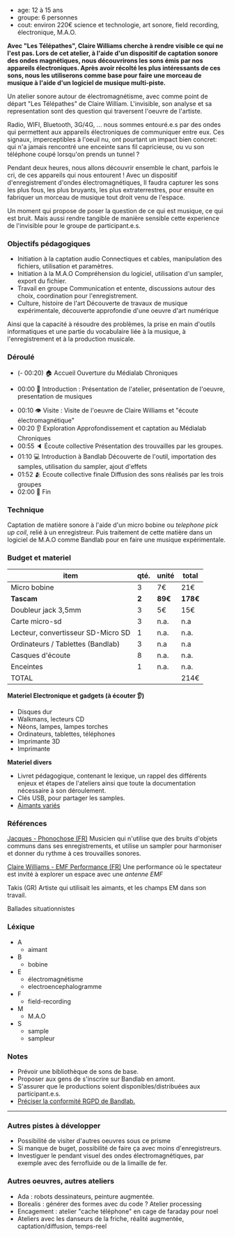 * age: 12 à 15 ans
* groupe: 6 personnes
* cout: environ 220€
science et technologie, art sonore, field recording, électronique, M.A.O.

**Avec "Les Télépathes", Claire Williams cherche à rendre visible ce qui ne l'est pas. Lors de cet atelier, à l'aide d'un dispositif de captation sonore des ondes magnétiques, nous découvrirons les sons émis par nos appareils électroniques. Après avoir récolté les plus intéressants de ces sons, nous les utiliserons comme base pour faire une morceau de musique à l'aide d'un logiciel de musique multi-piste.**


Un atelier sonore autour de électromagnétisme, avec comme point de départ "Les Télépathes" de Claire William. L'invisible, son analyse et sa representation sont des question qui traversent l'oeuvre de l'artiste.

Radio, WIFI, Bluetooth, 3G/4G, ... nous sommes entouré.e.s par des ondes qui permettent aux appareils électroniques de communiquer entre eux. Ces signaux, imperceptibles à l'oeuil nu, ont pourtant un impact bien concret: qui n'a jamais rencontré une enceinte sans fil capricieuse, ou vu son téléphone coupé lorsqu'on prends un tunnel ?

Pendant deux heures, nous allons découvrir ensemble le chant, parfois le cri, de ces appareils qui nous entourent ! Avec un dispositif d'enregistrement d'ondes électromagnétiques, Il faudra capturer les sons les plus fous, les plus bruyants, les plus extraterrestres, pour ensuite en fabriquer un morceau de musique tout droit venu de l'espace.

Un moment qui propose de poser la question de ce qui est musique, ce qui est bruit.  Mais aussi rendre tangible de manière sensible cette experience de l'invisible pour le groupe de participant.e.s.

### Objectifs pédagogiques
* Initiation à la captation audio
Connectiques et cables, manipulation des fichiers, utilisation et paramètres.
* Initiation à la M.A.O
Compréhension du logiciel, utilisation d'un sampler, export du fichier.
* Travail en groupe
Communication et entente, discussions autour des choix, coordination pour l'enregistrement.
* Culture, histoire de l'art
Découverte de travaux de musique expérimentale, découverte approfondie d'une oeuvre d'art numérique

Ainsi que la capacité à résoudre des problèmes, la prise en main d'outils informatiques et une partie du vocabulaire liée à la musique, à l'enregistrement et à la production musicale.


### Déroulé

* (- 00:20) 🏠 Accueil
	Ouverture du Médialab Chroniques
- 00:00 🖖 Introduction :
	Présentation de l'atelier, présentation de l'oeuvre, presentation de musiques
* 00:10 👁 Visite :
	Visite de l'oeuvre de Claire Williams et "écoute électromagnétique"
* 00:20 👂 Exploration
	Approfondissement et captation au Médialab Chroniques
* 00:55 🔈 Écoute collective
	Présentation des trouvailles par les groupes.
* 01:10 💻 Introduction à Bandlab
	Découverte de l'outil, importation des samples, utilisation du sampler, ajout d'effets
* 01:52 🫂 Ecoute collective finale
	Diffusion des sons réalisés par les trois groupes
* 02:00 👏 Fin

### Technique

Captation de matière sonore à l'aide d'un micro bobine ou *telephone pick up coil*, relié à un enregistreur. Puis traitement de cette matière dans un logiciel de M.A.O comme Bandlab pour en faire une musique expérimentale.

### Budget et materiel

| item                               | qté.  | unité   | total    |
| ---------------------------------- | ----- | ------- | -------- |
| Micro bobine                       | 3     | 7€      | 21€      |
| **Tascam**                         | **2** | **89€** | **178€** |
| Doubleur jack 3,5mm                | 3     | 5€      | 15€      |
| Carte micro-sd                     | 3     | n.a.    | n.a      |
| Lecteur, convertisseur SD-Micro SD | 1     | n.a.    | n.a.     |
| Ordinateurs / Tablettes (Bandlab)  | 3     | n.a     | n.a      |
| Casques d'écoute                   | 8     | n.a.    | n.a.     |
| Enceintes                          | 1     | n.a.    | n.a.     |
| TOTAL                              |       |         | 214€     |
**Materiel Electronique et gadgets (à écouter 👂)**
* Disques dur
* Walkmans, lecteurs CD
* Néons, lampes, lampes torches
* Ordinateurs, tablettes, téléphones
* Imprimante 3D
* Imprimante

**Materiel divers**
* Livret pédagogique, contenant le lexique, un rappel des différents enjeux et étapes de l'ateliers ainsi que toute la documentation nécessaire à son déroulement.
* Clés USB, pour partager les samples.
* [Aimants variés](https://www.amazon.fr/Sntieecr-Labs-scientifique-exp%C3%A9riences-scientifiques/dp/B09B6TRBSS/ref=sr_1_7)

### Références
[Jacques - Phonochose (FR)](https://www.youtube.com/watch?v=bUHZqVeqoXY)
Musicien qui n'utilise que des bruits d'objets communs dans ses enregistrements, et utilise un sampler pour harmoniser et donner du rythme à ces trouvailles sonores.

[Claire Williams - EMF Performance (FR)](http://www.xxx-clairewilliams-xxx.com/projets/emf-performance/)
Une performance où le spectateur est invité à explorer un espace avec une *antenne EMF*

Takis (GR)
Artiste qui utilisait les aimants, et les champs EM dans son travail.

Ballades situationnistes
### Léxique

* A
	* aimant
* B
	* bobine
* E
	* électromagnétisme
	* electroencephalogramme
* F
	* field-recording
* M
	* M.A.O
* S
	* sample
	* sampleur

### Notes
* Prévoir une bibliothèque de sons de base.
* Proposer aux gens de s'inscrire sur Bandlab en amont.
* S'assurer que le productions soient disponibles/distribuées aux participant.e.s.
* [Préciser la conformité RGPD de Bandlab.](https://help.edu.bandlab.com/hc/en-us/articles/900000403603--How-does-BandLab-process-use-my-data)

---
### Autres pistes à développer
* Possibilité de visiter d'autres oeuvres sous ce prisme
* Si manque de buget, possibilité de faire ça avec moins d'enregistreurs.
* Investiguer le pendant visuel des ondes électromagnétiques, par exemple avec des ferrofluide ou de la limaille de fer.
### Autres oeuvres, autres ateliers
* Ada : robots dessinateurs, peinture augmentée.
* Borealis : générer des formes avec du code ? Atelier processing 
* Encagement : atelier "cache téléphone" en cage de faraday pour noel
* Ateliers avec les danseurs de la friche, réalité augmentée, captation/diffusion, temps-reel

